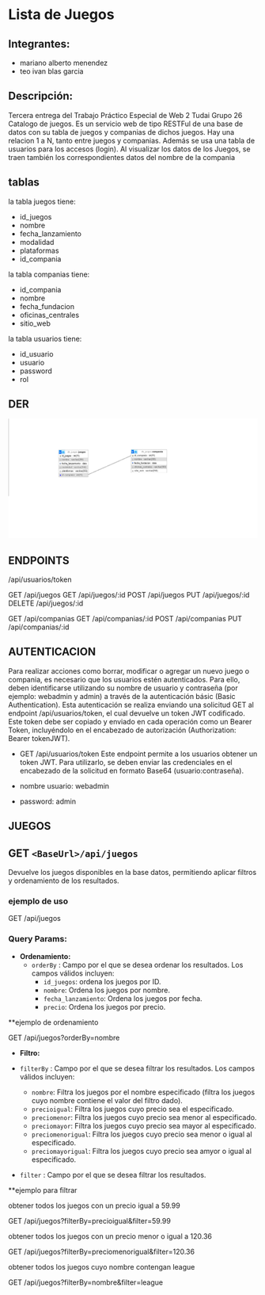 # Lista de Juegos

## Integrantes:
* mariano alberto menendez
* teo ivan blas garcia


## Descripción:
Tercera entrega del Trabajo Práctico Especial de Web 2 Tudai Grupo 26 Catalogo de juegos. Es un servicio web de tipo RESTFul de una base de datos con su tabla de juegos y companias de dichos juegos. Hay una relacion 1 a N, tanto entre juegos y companias. 
Además se usa una tabla de usuarios para los accesos (login).
Al visualizar los datos de los Juegos, se traen también los correspondientes datos del nombre de la compania 


## tablas

la tabla juegos tiene:
* id_juegos
* nombre
* fecha_lanzamiento
* modalidad
* plataformas
* id_compania

la tabla companias tiene:
* id_compania
* nombre
* fecha_fundacion
* oficinas_centrales
* sitio_web

la tabla usuarios tiene:
* id_usuario
* usuario
* password
* rol

## DER
![Diagrama Entidad Relacion](/db_juegos.png)

## ENDPOINTS
/api/usuarios/token

GET /api/juegos
GET /api/juegos/:id
POST /api/juegos
PUT /api/juegos/:id
DELETE /api/juegos/:id


GET /api/companias
GET /api/companias/:id
POST /api/companias
PUT /api/companias/:id


## AUTENTICACION

Para realizar acciones como borrar, modificar o agregar un nuevo juego o compania, es necesario que los usuarios estén autenticados. Para ello, deben identificarse utilizando su nombre de usuario y contraseña (por ejemplo: webadmin y admin) a través de la autenticación básic (Basic Authentication). Esta autenticación se realiza enviando una solicitud GET al endpoint /api/usuarios/token, el cual devuelve un token JWT codificado. Este token debe ser copiado y enviado en cada operación como un Bearer Token, incluyéndolo en el encabezado de autorización (Authorization: Bearer tokenJWT).

* GET /api/usuarios/token
Este endpoint permite a los usuarios obtener un token JWT. Para utilizarlo, se deben enviar las credenciales en el encabezado de la solicitud en formato Base64 (usuario:contraseña).

* nombre usuario: webadmin
* password: admin

## JUEGOS

## GET `<BaseUrl>/api/juegos`
Devuelve los juegos disponibles en la base datos, permitiendo aplicar filtros y ordenamiento de los resultados.
### ejemplo de uso


GET <BaseUrl>/api/juegos


### Query Params:

- **Ordenamiento:**
  - `orderBy` : Campo por el que se desea ordenar los resultados. Los campos válidos incluyen:
    - `id_juegos`: ordena los juegos por ID.
    - `nombre`: Ordena los juegos por nombre.
    - `fecha_lanzamiento`: Ordena los juegos por fecha.
    - `precio`: Ordena los juegos por precio.

**ejemplo de ordenamiento

GET <BaseUrl>/api/juegos?orderBy=nombre

- **Filtro:**
 - `filterBy` : Campo por el que se desea filtrar los resultados. Los campos válidos incluyen:
    - `nombre`: Filtra los juegos por el nombre especificado (filtra los juegos cuyo nombre contiene el valor del filtro dado).
    - `precioigual`: Filtra los juegos cuyo precio sea el especificado.
    - `preciomenor`: Filtra los juegos cuyo precio sea menor al especificado.
    - `preciomayor`: Filtra los juegos cuyo precio sea mayor al especificado.
    - `preciomenorigual`: Filtra los juegos cuyo precio sea menor o igual al especificado.
    - `preciomayorigual`: Filtra los juegos cuyo precio sea amyor o igual al especificado.

- `filter` : Campo por el que se desea filtrar los resultados.

**ejemplo para filtrar

obtener todos los juegos con un precio igual a 59.99

GET <BaseUrl>/api/juegos?filterBy=precioigual&filter=59.99

obtener todos los juegos con un precio menor o igual a 120.36

GET <BaseUrl>/api/juegos?filterBy=preciomenorigual&filter=120.36

obtener todos los juegos cuyo nombre contengan league

GET <BaseUrl>/api/juegos?filterBy=nombre&filter=league


    

